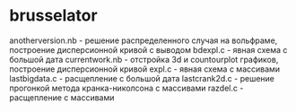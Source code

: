 # brusselator
anotherversion.nb - решение распределенного случая на вольфраме, построение дисперсионной кривой с выводом
bdexpl.c - явная схема с большой дата
currentwork.nb - отстройка 3d и countourplot графиков, построение дисперсионной кривой
expl.c - явная схема с массивами
lastbigdata.c - расщепление с большой дата
lastcrank2d.c - решение прогонкой метода кранка-николсона с массивами
razdel.c - расщепление с массивами

